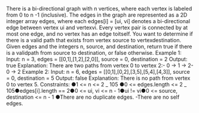 There is a bi-directional graph with n vertices, where each vertex is labeled from 0 to n -1 (inclusive).
The edges in the graph are represented as a 2D integer array edges,
where each edges[i] = [ui, vi] denotes a bi-directional edge between vertex ui and vertexvi. Every vertex pair is connected by at most one edge, and no vertex has an edge toitself.
You want to determine if there is a valid path that exists from vertex source to vertexdestination.
Given edges and the integers n, source, and destination, return true if there is a validpath from source to destination, or false otherwise.
Example 1:
Input: n = 3, edges = [[0,1],[1,2],[2,0]], source = 0, destination = 2
Output: true
Explanation: There are two paths from vertex 0 to vertex 2:- 0 → 1 → 2- 0 → 2
Example 2:
Input: n = 6, edges = [[0,1],[0,2],[3,5],[5,4],[4,3]], source = 0, destination = 5
Output: false
Explanation: There is no path from vertex 0 to vertex 5.
Constraints:
●1 <= n <= 2 _ 105
●0 <= edges.length <= 2 _ 105●edges[i].length == 2●0 <= ui, vi <= n - 1●ui != vi●0 <= source, destination <= n - 1
●There are no duplicate edges.
-There are no self edges.
